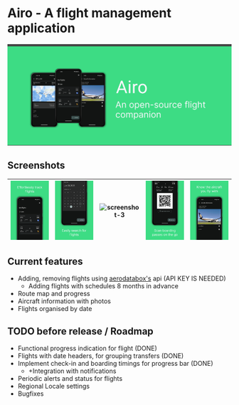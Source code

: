 # Airo - A flight management application

![Banner](resources/banner.png)

## Screenshots
| ![screenshot-1](resources/screenshot-1.png) | ![screenshot-2](resources/screenshot-2.png) | ![screenshot-3](resources/screenshot-3.png) | ![screenshot-4](resources/screenshot-4.png) | ![screenshot-5](resources/screenshot-5.png) |
|---|---|---|---|---|

## Current features

- Adding, removing flights using [aerodatabox's](https://aerodatabox.com/) api (API KEY IS NEEDED)
    - Adding flights with schedules 8 months in advance
- Route map and progress
- Aircraft information with photos
- Flights organised by date

## TODO before release / Roadmap

- Functional progress indication for flight (DONE)
- Flights with date headers, for grouping transfers (DONE)
- Implement check-in and boarding timings for progress bar (DONE)
    - +Integration with notifications
- Periodic alerts and status for flights
- Regional Locale settings
- Bugfixes

